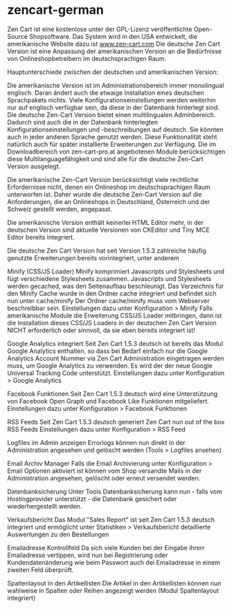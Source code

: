 # zencart-german
Zen Cart ist eine kostenlose unter der GPL-Lizenz veröffentlichte Open-Source Shopsoftware. Das System wird in den USA entwickelt, die amerikanische Website dazu ist www.zen-cart.com Die deutsche Zen Cart Version ist eine Anpassung der amerikanischen Version an die Bedürfnisse von Onlineshopbetreibern im deutschsprachigen Raum.

Hauptunterschiede zwischen der deutschen und amerikanischen Version:

Die amerikanische Version ist im Administrationsbereich immer monolingual englisch. Daran ändert auch die etwaige Installation eines deutschen Sprachpakets nichts. Viele Konfigurationseinstellungen werden weiterhin nur auf englisch verfügbar sein, da diese in der Datenbank hinterlegt sind. Die deutsche Zen-Cart Version bietet einen multilingualen Adminbereich. Dadurch sind auch die in der Datenbank hinterlegten Konfigurationseinstellungen und -beschreibungen auf deutsch. Sie könnten auch in jeder anderen Sprache genutzt werden. Diese Funktionalität steht natürlich auch für später installierte Erweiterungen zur Verfügung. Die im Downloadbereich von zen-cart-pro.at angebotenen Module berücksichtigen diese Multilanguagefähigkeit und sind alle für die deutsche Zen-Cart Version ausgelegt.

Die amerikanische Zen-Cart Version berücksichtigt viele rechtliche Erfordernisse nicht, denen ein Onlineshop im deutschsprachigen Raum unterworfen ist. Daher wurde die deutsche Zen-Cart Version auf die Anforderungen, die an Onlineshops in Deutschland, Österreich und der Schweiz gestellt werden, angepasst.

Die amerikanische Version enthält keinerlei HTML Editor mehr, in der deutschen Version sind aktuelle Versionen von CKEditor und Tiny MCE Editor bereits integriert.

Die deutsche Zen Cart Version hat seit Version 1.5.3 zahlreiche häufig genutzte Erweiterungen bereits vorintegriert, unter anderem 

Minify (CSS/JS Loader)
Minify komprimiert Javascripts und Stylesheets und fügt verschiedene Stylesheets zusammen. Javascripts und Stylesheets werden gecached, was den Seitenaufbau beschleunigt.
Das Verzeichnis für den Minify Cache wurde in den Ordner cache integriert und befindet sich nun unter cache/minify Der Ordner cache/minify muss vom Webserver beschreibbar sein.
Einstellungen dazu unter Konfiguration > Minify
Falls amerikanische Module die Erweiterung CSS/JS Loader mitbringen, dann ist die Installation dieses CSS/JS Loaders in der deutschen Zen Cart Version NICHT erforderlich oder sinnvoll, da sie eben bereits integriert ist!

Google Analytics integriert
Seit Zen Cart 1.5.3 deutsch ist bereits das Modul Google Analytics enthalten, so dass bei Bedarf einfach nur die Google Analytics Account Nummer via Zen Cart Administration eingetragen werden muss, um Google Analytics zu verwenden.
Es wird der der neue Google Universal Tracking Code unterstützt.
Einstellungen dazu unter Konfiguration > Google Analytics

Facebook Funktionen
Seit Zen Cart 1.5.3 deutsch wird eine Unterstützung von Facebook Open Graph und Facebook Like Funktionen mitgeliefert.
Einstellungen dazu unter Konfiguration > Facebook Funktionen

RSS Feeds
Seit Zen Cart 1.5.3 deutsch generiert Zen Cart nun out of the box RSS Feeds
Einstellungen dazu unter Konfiguration > RSS Feed

Logfiles im Admin anzeigen
Errorlogs können nun direkt in der Administration angesehen und gelöscht werden (Tools > Logfiles ansehen)

Email Archiv Manager
Falls die Email Archivierung unter Konfiguration > Email Optionen aktiviert ist können vom Shop versandte Mails in der Administration angesehen, gelöscht oder erneut versendet werden.

Datenbanksicherung
Unter Tools Datenbanksicherung kann nun - falls vom Hostingprovider unterstützt - die Datenbank gesichert oder wiederhergestellt werden.

Verkaufsbericht
Das Modul "Sales Report" ist seit Zen Cart 1.5.3 deutsch integriert und ermöglicht unter Statistiken > Verkaufsbericht detaillierte Auswertungen zu den Bestellungen

Emailadresse Kontrollfeld
Da sich viele Kunden bei der Eingabe ihrerr Emailadresse vertippen, wird nun bei Registrierung oder Kundendatenänderung wie beim Passwort auch dei Emailadresse in einem zweiten Feld überprüft.

Spaltenlayout in den Artikellisten
Die Artikel in den Artikellisten können nun wahlweise in Spalten oder Reihen angezeigt werden (Modul Spaltenlayout integriert)
